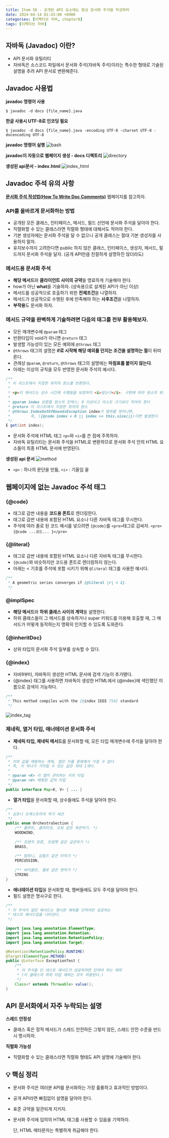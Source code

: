 ```yaml
---
title: Item 56 - 공개된 API 요소에는 항상 문서화 주석을 작성하라
date: 2024-04-14 01:43:00 +0900
categories: [이펙티브 자바, chapter8]
tags: [이펙티브 자바]
---
```


## **자바독 (Javadoc) 이란?**

- API 문서화 유틸리티
- 자바독은 소스코드 파일에서 문서화 주석(자바독 주석)이라는 특수한 형태로 기술된 설명을 추려 API 문서로 변환해준다.

## **Javadoc 사용법**

**javadoc 명령어 사용**

```shell
$ javadoc -d docs {file_name}.java
```

**한글 사용시 UTF-8로 인코딩 필요**

```shell
$ javadoc -d docs {file_name}.java -encoding UTF-8 -charset UTF-8 -docencoding UTF-8
```

**javadoc 명령어 실행**
![bash](https://github.com/Shinminjin/Algorithm/assets/76575966/1ab609c0-29bd-44cc-ab9f-64c612ab415c)

**javadoc이 자동으로 웹페이지 생성 - docs 디렉토리**
![directory](https://github.com/Shinminjin/Algorithm/assets/76575966/054bf674-b37c-4310-951d-264ed9549b32)

**생성된 api문서 - index.html**
![index_html](https://github.com/Shinminjin/Algorithm/assets/76575966/6252bacb-7fa9-47b1-9ed0-37bb5c227c74)

## **Javadoc 주석 유의 사항**
[**문서화 주석 작성법(How To Write Doc Comments)**](https://www.oracle.com/technical-resources/articles/java/javadoc-tool.html) 웹페이지를 참고하자.

### **API를 올바르게 문서화하는 방법**

- 공개된 모든 클래스, 인터페이스, 메서드, 필드 선언에 문서화 주석을 달아야 한다.
- 직렬화할 수 있는 클래스라면 직렬화 형태에 대해서도 적어야 한다.
- 기본 생성자에는 문서화 주석을 달 수 없으니 공개 클래스는 절대 기본 생성자를 사용하지 말자.
- 유지보수까지 고려한다면 public 하지 않은 클래스, 인터페이스, 생성자, 메서드, 필드까지 문서화 주석을 달자. (공개 API만큼 친절하게 설명하진 않더라도)

### **메서드용 문서화 주석**

- **해당 메서드**와 **클라이언트 사이의 규약**을 명료하게 기술해야 한다.
- how가 아닌 **what**을 기술하자. (상속용으로 설계된 API가 아닌 이상)
- 메서드를 성공적으로 호출하기 위한 **전제조건**을 나열하자.
- 메서드가 성공적으로 수행된 후에 만족해야 하는 **사후조건**을 나열하자.
- **부작용**도 문서화 하자.

### **메서드 규약을 완벽하게 기술하려면 다음의 태그를 전부 활용해보자.**

- 모든 매개변수에 `@param` 태그
- 반환타입이 void가 아니면 `@return` 태그
- 발생할 가능성이 있는 모든 예외에 `@throws` 태그
- `@throws` 태그의 설명은 **if로 시작해 해당 예외를 던지는 조건을 설명하는 절**이 뒤따른다.
- 관례상 `@param`, `@return`, `@throws` 태그의 설명에는 **마침표를 붙이지 않는다**.
- 아래는 이상의 규칙을 모두 반영한 문서화 주석의 예시다.

```java
/**
 * 이 리스트에서 지정한 위치의 원소를 반환한다.
 *
 * <p>이 메서드는 상수 시간에 수행됨을 보장하지 <i>않는다</i>. 구현에 따라 원소의 위치에 비례해 시간이 걸릴 수도 있다.</p>
 *
 * @param index 반환할 원소의 인덱스; 0 이상이고 리스트 크기보다 작아야 한다
 * @return 이 리스트에서 지정한 위치의 원소
 * @throws IndexOutOfBoundsException index가 범위를 벗어나면, 
 *         즉, ({@code index < 0 || index >= this.size()})이면 발생한다
 */
E get(int index);
```
- 문서화 주석에 HTML 태그 `<p>`와 `<i>`를 쓴 점에 주목하자.
- 자바독 유틸리티는 문서화 주석을 HTML로 변환하므로 문서화 주석 안의 HTML 요소들이 최종 HTML 문서에 반영된다.

**생성된 api 문서**
![method](https://github.com/Shinminjin/Algorithm/assets/76575966/2ef89c3f-3c08-45fe-bd72-f79317514ab1)
- `<p>` : 하나의 문단을 만듦, `<i>` : 기울임 꼴

## **웹페이지에 없는 Javadoc 주석 태그**

### **{@code}**

- 태그로 감싼 내용을 **코드용 폰트**로 렌더링한다.
- 태그로 감싼 내용에 포함된 HTML 요소나 다른 자바독 태그를 무시한다.
- 주석에 여러 줄로 된 코드 예시를 넣으려면 `{@code}`를 `<pre>`태그로 감싸자. `<pre>{@code ...코드... }</pre>`

### **{@literal}**

- 태그로 감싼 내용에 포함된 HTML 요소나 다른 자바독 태그를 무시한다.
- `{@code}`와 비슷하지만 코드용 폰트로 렌더링하지 않는다.
- 아래는 < 기호를 주석에 포함 시키기 위해 `@literal` 태그를 사용한 예시다.

```java
/**
 * A geometric series converges if {@literal |r| < 1}.
 */
```

### **@implSpec**

- **해당 메서드**와 **하위 클래스 사이의 계약**을 설명한다.
- 하위 클래스들이 그 메서드를 상속하거나 super 키워드를 이용해 호출할 때, 그 메서드가 어떻게 동작하는지 명확히 인지할 수 있도록 도와준다.

### **{@inheritDoc}**

- 상위 타입의 문서화 주석 일부를 상속할 수 있다.

### **{@index}**
- 자바9부터, 자바독이 생성한 HTML 문서에 검색 기능이 추가됐다.
- {@index} 태그를 사용하면 자바독이 생성한 HTML에서 {@index}에 색인했던 이름으로 검색이 가능하다.

```java
/**
 * This method compiles with the {@index IEEE 754} standard
 */
```
![index_tag](https://github.com/Shinminjin/Algorithm/assets/76575966/7927b189-5932-41c3-8692-525daf9e9114)

### **제네릭, 열거 타입, 애너테이션 문서화 주석**

- **제네릭 타입, 제네릭 메서드**를 문서화할 때, 모든 타입 매개변수에 주석을 달아야 한다.

```java
/**
 * 키와 값을 매핑하는 객체, 맵은 키를 중복해서 가질 수 없다
 * 즉, 키 하나가 가리킬 수 있는 값은 최대 1개다.
 * 
 * @param <K> 이 맵이 관리하는 키의 타입
 * @param <V> 매핑된 값의 타입
 */
public interface Map<K, V> { ... }
```
- **열거 타입**을 문서화할 때, 상수들에도 주석을 달아야 한다.

```java
/**
 * 심포니 오케스트라의 악기 세션
 */
public enum OrchestraSection {
    /** 플루트, 클라리넷, 오보 같은 목관악기. */
    WOODWIND,
  
    /** 프렌치 호른, 트럼펫 같은 금관악기 */
    BRASS,
  
    /** 탐파니, 심벌즈 같은 타악기 */
    PERCUSSION,
  
    /** 바이올린, 첼로 같은 현악기 */
    STRING
}
```
- **애너테이션 타입**을 문서화할 때, 멤버들에도 모두 주석을 달아야 한다.
- 필드 설명은 명사구로 한다.

```java
/**
 * 이 주석이 달린 메서드는 명시한 예외를 던져야만 성공하는
 * 테스트 메서드임을 나타낸다.
 */

import java.lang.annotation.ElementType;
import java.lang.annotation.Retention;
import java.lang.annotation.RetentionPolicy;
import java.lang.annotation.Target;

@Retention(RetentionPolicy.RUNTIME)
@Target(ElementType.METHOD)
public @interface ExceptionTest {
    /**
     * 이 주석을 단 테스트 메서드가 성공하려면 던져야 하는 예외
     * (이 클래스의 하위 타입 예외는 모두 허용된다.)
     */
    Class<? extends Throwable> value();
}
```

## **API 문서화에서 자주 누락되는 설명**

**스레드 안정성**

- 클래스 혹은 정적 메서드가 스레드 안전하든 그렇지 않든, 스레드 안전 수준을 반드시 명시하자.

**직렬화 가능성**

- 직렬화할 수 있는 클래스라면 직렬화 형태도 API 설명에 기술해야 한다.

## **💡 핵심 정리**

- 문서화 주석은 여러분 API를 문서화하는 가장 훌륭하고 효과적인 방법이다.
- 공개 API라면 빠짐없이 설명을 달아야 한다.
- 표준 규약을 일관되게 지키자.
- 문서화 주석에 임의의 HTML 태그를 사용할 수 있음을 기억하라.

  단, HTML 메타문자는 특별하게 취급해야 한다.
